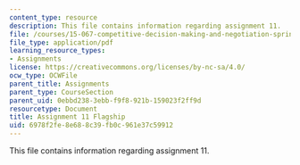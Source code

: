 ```yaml
---
content_type: resource
description: This file contains information regarding assignment 11.
file: /courses/15-067-competitive-decision-making-and-negotiation-spring-2011/6978f2fe8e688c39fb0c961e37c59912_MIT15_067S11_assgn11.pdf
file_type: application/pdf
learning_resource_types:
- Assignments
license: https://creativecommons.org/licenses/by-nc-sa/4.0/
ocw_type: OCWFile
parent_title: Assignments
parent_type: CourseSection
parent_uid: 0ebbd238-3ebb-f9f8-921b-159023f2ff9d
resourcetype: Document
title: Assignment 11 Flagship
uid: 6978f2fe-8e68-8c39-fb0c-961e37c59912
---
```

This file contains information regarding assignment 11.
